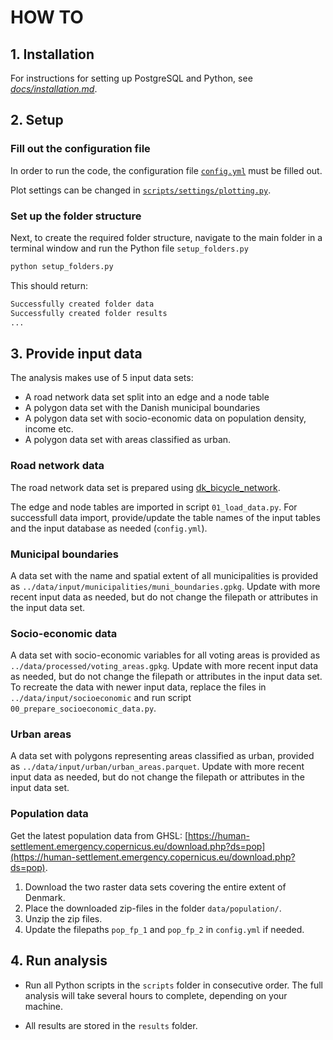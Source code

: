 # HOW TO

## 1. Installation

For instructions for setting up PostgreSQL and Python, see [*docs/installation.md*](docs/installation.md).

## 2. Setup

### Fill out the configuration file

In order to run the code, the configuration file [`config.yml`](config.yml) must be filled out.

Plot settings can be changed in [`scripts/settings/plotting.py`](scripts/settings/plotting.py).

### Set up the folder structure

Next, to create the required folder structure, navigate to the main folder in a terminal window and run the Python file `setup_folders.py`

```python
python setup_folders.py
```

This should return:

```python
Successfully created folder data
Successfully created folder results
...
```

## 3. Provide input data

The analysis makes use of 5 input data sets:

* A road network data set split into an edge and a node table
* A polygon data set with the Danish municipal boundaries
* A polygon data set with socio-economic data on population density, income etc.
* A polygon data set with areas classified as urban.

### Road network data

The road network data set is prepared using [dk_bicycle_network](https://github.com/anerv/dk_bicycle_network).

The edge and node tables are imported in script `01_load_data.py`. For successfull data import, provide/update the table names of the input tables and the input database as needed (`config.yml`).

### Municipal boundaries

A data set with the name and spatial extent of all municipalities is provided as `../data/input/municipalities/muni_boundaries.gpkg`. Update with more recent input data as needed, but do not change the filepath or attributes in the input data set.

### Socio-economic data

A data set with socio-economic variables for all voting areas is provided as `../data/processed/voting_areas.gpkg`. Update with more recent input data as needed, but do not change the filepath or attributes in the input data set. To recreate the data with newer input data, replace the files in `../data/input/socioeconomic` and run script `00_prepare_socioeconomic_data.py`.

### Urban areas

A data set with polygons representing areas classified as urban, provided as `../data/input/urban/urban_areas.parquet`. Update with more recent input data as needed, but do not change the filepath or attributes in the input data set.

### Population data

Get the latest population data from GHSL: [https://human-settlement.emergency.copernicus.eu/download.php?ds=pop](https://human-settlement.emergency.copernicus.eu/download.php?ds=pop).

1. Download the two raster data sets covering the entire extent of Denmark.
2. Place the downloaded zip-files in the folder `data/population/`.
3. Unzip the zip files.
4. Update the filepaths `pop_fp_1` and `pop_fp_2` in `config.yml` if needed.

## 4. Run analysis

* Run all Python scripts in the `scripts` folder in consecutive order. The full analysis will take several hours to complete, depending on your machine.

* All results are stored in the `results` folder.
